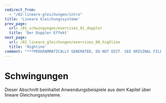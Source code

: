 ```yaml
---
redirect_from:
  - "/02-lineare-gleichungen/intro"
title: 'Lineare Gleichungssysteme'
prev_page:
  url: /01_schwingungen/exercises_01_doppler
  title: 'Der Doppler Effekt'
next_page:
  url: /02_lineare_gleichungen/exercises_00_highline
  title: 'Highline'
comment: "***PROGRAMMATICALLY GENERATED, DO NOT EDIT. SEE ORIGINAL FILES IN /content***"
---
```

# Schwingungen

Dieser Abschnitt beinhaltet Anwendungsbeispiele aus dem Kapitel über lineare Gleichungssysteme.